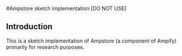 #Ampstore sketch implementation [DO NOT USE]

## Introduction

This is a sketch implementation of Ampstore (a component of Ampify) primarily for research purposes.
